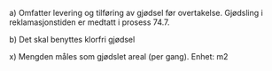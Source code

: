a) Omfatter levering og tilføring av gjødsel før overtakelse. Gjødsling i reklamasjonstiden er medtatt i prosess 74.7.

b) Det skal benyttes klorfri gjødsel

x) Mengden måles som gjødslet areal (per gang). Enhet: m2

